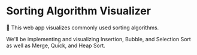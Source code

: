 # Sorting Algorithm Visualizer

📶 This web app visualizes commonly used sorting algorithms.

We'll be implementing and visualizing Insertion, Bubble, and Selection Sort as well as Merge, Quick, and Heap Sort.
